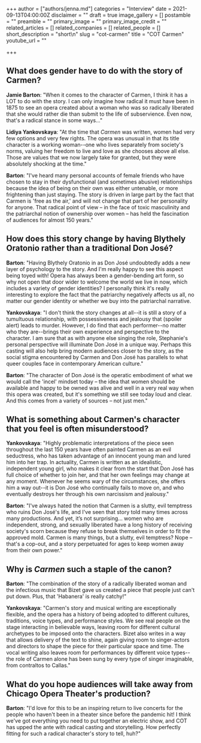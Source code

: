 +++
author = ["authors/jenna.md"]
categories = "Interview"
date = 2021-09-13T04:00:00Z
disclaimer = ""
draft = true
image_gallery = []
postamble = ""
preamble = ""
primary_image = ""
primary_image_credit = ""
related_articles = []
related_companies = []
related_people = []
short_description = "short\n"
slug = "cot-carmen"
title = "COT Carmen"
youtube_url = ""

+++
## What does gender have to do with the story of Carmen?

**Jamie Barton**: "When it comes to the character of Carmen, I think it has a LOT to do with the story. I can only imagine how radical it must have been in 1875 to see an opera created about a woman who was so radically liberated that she would rather die than submit to the life of subservience. Even now, that's a radical stance in some ways..."

**Lidiya Yankovskaya**: "At the time that _Carmen_ was written, women had very few options and very few rights. The opera was unusual in that its title character is a working woman--one who lives separately from society's norms, valuing her freedom to live and love as she chooses above all else. Those are values that we now largely take for granted, but they were absolutely shocking at the time."

**Barton**: "I've heard many personal accounts of female friends who have chosen to stay in their dysfunctional (and sometimes abusive) relationships because the idea of being on their own was either untenable, or more frightening than just staying. The story is driven in large part by the fact that Carmen is 'free as the air,' and will not change that part of her personality for anyone. That radical point of view – in the face of toxic masculinity and the patriarchal notion of ownership over women – has held the fascination of audiences for almost 150 years."

## How does this story change by having Blythely Oratonio rather than a traditional Don José?

**Barton**: "Having Blythely Oratonio in as Don José undoubtedly adds a new layer of psychology to the story. And I'm really happy to see this aspect being toyed with! Opera has always been a gender-bending art form, so why not open that door wider to welcome the world we live in now, which includes a variety of gender identities? I personally think it's really interesting to explore the fact that the patriarchy negatively affects us all, no matter our gender identity or whether we buy into the patriarchal narrative. 

**Yankovskaya**: "I don't think the story changes at all--it is still a story of a tumultuous relationship, with possessiveness and jealousy that (spoiler alert) leads to murder. However, I do find that each performer--no matter who they are--brings their own experience and perspective to the character. I am sure that as with anyone else singing the role, Stephanie's personal perspective will illuminate Don José in a unique way. Perhaps this casting will also help bring modern audiences closer to the story, as the social stigma encountered by Carmen and Don José has parallels to what queer couples face in contemporary American culture."

**Barton**: "The character of Don José is the operatic embodiment of what we would call the 'incel' mindset today – the idea that women should be available and happy to be owned was alive and well in a very real way when this opera was created, but it's something we still see today loud and clear. And this comes from a variety of sources – not just men."

## What is something about Carmen's character that you feel is often misunderstood?

**Yankovskaya**: "Highly problematic interpretations of the piece seen throughout the last 150 years have often painted Carmen as an evil seductress, who has taken advantage of an innocent young man and lured him into her trap. In actuality, Carmen is written as an idealistic, independent young girl, who makes it clear from the start that Don José has full choice of whether to join her, and that her own feelings may change at any moment. Whenever he seems wary of the circumstances, she offers him a way out--it is Don José who continually fails to move on, and who eventually destroys her through his own narcissism and jealousy."

**Barton**: "I've always hated the notion that Carmen is a slutty, evil temptress who ruins Don José's life, and I've seen that story told many times across many productions. And yet, it’s not surprising... women who are independent, strong, and sexually liberated have a long history of receiving society's scorn because they refuse to break themselves in order to fit the approved mold. Carmen is many things, but a slutty, evil temptress? Nope – that's a cop-out, and a story perpetuated for ages to keep women away from their own power."

## Why is _Carmen_ such a staple of the canon?

**Barton**: "The combination of the story of a radically liberated woman and the infectious music that Bizet gave us created a piece that people just can't put down. Plus, that 'Habanera' is really catchy!"

**Yankovskaya**: "Carmen's story and musical writing are exceptionally flexible, and the opera has a history of being adopted to different cultures, traditions, voice types, and performance styles. We see real people on the stage interacting in believable ways, leaving room for different cultural archetypes to be imposed onto the characters. Bizet also writes in a way that allows delivery of the text to shine, again giving room to singer-actors and directors to shape the piece for their particular space and time. The vocal writing also leaves room for performances by different voice types--the role of Carmen alone has been sung by every type of singer imaginable, from contraltos to Callas."

## What do you hope audiences will take away from Chicago Opera Theater's production?

**Barton**: "I'd love for this to be an inspiring return to live concerts for the people who haven't been in a theater since before the pandemic hit! I think we've got everything you need to put together an electric show, and COT has upped the ante with radical casting and storytelling. How perfectly fitting for such a radical character's story to tell, huh?"
